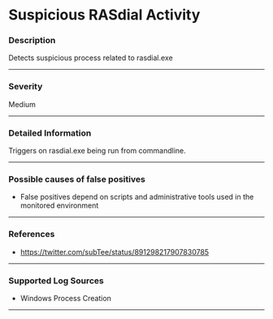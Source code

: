 # Suspicious RASdial Activity
### Description

Detects suspicious process related to rasdial.exe

-------------------
### Severity

Medium

-------------------

### Detailed Information

Triggers on rasdial.exe being run from commandline.

-------------------

### Possible causes of false positives

- False positives depend on scripts and administrative tools used in the monitored environment

-------------------
### References

- https://twitter.com/subTee/status/891298217907830785

-------------------
### Supported Log Sources

- Windows Process Creation

-------------------
